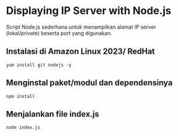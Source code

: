 # Displaying IP Server with Node.js
Script Node.js sederhana untuk menampilkan alamat IP server (lokal/private) beserta port yang digunakan. 

## Instalasi di Amazon Linux 2023/ RedHat
`yum install git nodejs -y`

## Menginstal paket/modul dan dependensinya
`npm install`

## Menjalankan file index.js
`node index.js`
